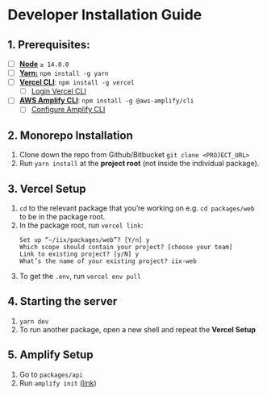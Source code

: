 # Developer Installation Guide

## 1. Prerequisites:

- [ ]  [**Node**](https://nodejs.org/en/) `≥ 14.0.0`
- [ ]  [**Yarn:**](https://classic.yarnpkg.com/en/docs/install) `npm install -g yarn`
- [ ]  [**Vercel CLI**](https://vercel.com/docs/cli): `npm install -g vercel`
    - [ ]  [Login Vercel CLI](https://vercel.com/docs/cli#commands/login)
- [ ]  [**AWS Amplify CLI**](https://docs.amplify.aws/cli/start/install/): `npm install -g @aws-amplify/cli`
    - [ ]  [Configure Amplify CLI](https://docs.amplify.aws/cli/start/install/#configure-the-amplify-cli)

## 2. Monorepo Installation

1. Clone down the repo from Github/Bitbucket `git clone <PROJECT_URL>`
2. Run `yarn install` at the **project root** (not inside the individual package).

## 3. Vercel Setup

1. `cd` to the relevant package that you’re working on e.g. `cd packages/web` to be in the package root.
2. In the package root, run `vercel link`:
    ```
    Set up “~/iix/packages/web”? [Y/n] y
    Which scope should contain your project? [choose your team]
    Link to existing project? [y/N] y
    What’s the name of your existing project? iix-web
    ```
3.  To get the `.env`, run `vercel env pull`

## 4. Starting the server

1.  `yarn dev` 
2. To run another package, open a new shell and repeat the **Vercel Setup**

## 5. Amplify Setup

1. Go to `packages/api`
2. Run `amplify init` ([link](https://docs.amplify.aws/cli/start/workflows/#initialize-new-project))